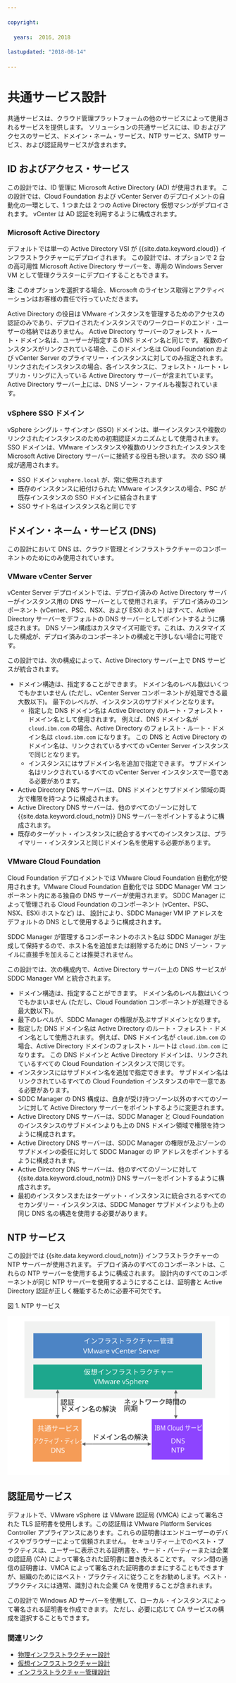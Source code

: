 ```yaml
---

copyright:

  years:  2016, 2018

lastupdated: "2018-08-14"

---
```


# 共通サービス設計

共通サービスは、クラウド管理プラットフォームの他のサービスによって使用されるサービスを提供します。 ソリューションの共通サービスには、ID およびアクセスのサービス、ドメイン・ネーム・サービス、NTP サービス、SMTP サービス、および認証局サービスが含まれます。

## ID およびアクセス・サービス

この設計では、ID 管理に Microsoft Active Directory (AD) が使用されます。 この設計では、Cloud Foundation および vCenter Server のデプロイメントの自動化の一環として、1 つまたは 2 つの Active Directory 仮想マシンがデプロイされます。 vCenter は AD 認証を利用するように構成されます。

### Microsoft Active Directory

デフォルトでは単一の Active Directory VSI が {{site.data.keyword.cloud}} インフラストラクチャーにデプロイされます。 この設計では、オプションで 2 台の高可用性 Microsoft Active Directory サーバーを、専用の Windows Server VM として管理クラスターにデプロイすることもできます。

**注**: このオプションを選択する場合、Microsoft のライセンス取得とアクティベーションはお客様の責任で行っていただきます。

Active Directory の役目は VMware インスタンスを管理するためのアクセスの認証のみであり、デプロイされたインスタンスでのワークロードのエンド・ユーザーの格納ではありません。 Active Directory サーバーのフォレスト・ルート・ドメイン名は、ユーザーが指定する DNS ドメイン名と同じです。 複数のインスタンスがリンクされている場合、このドメイン名は Cloud Foundation および vCenter Server のプライマリー・インスタンスに対してのみ指定されます。 リンクされたインスタンスの場合、各インスタンスに、フォレスト・ルート・レプリカ・リングに入っている Active Directory サーバーが含まれています。 Active Directory サーバー上には、DNS ゾーン・ファイルも複製されています。

### vSphere SSO ドメイン

vSphere シングル・サインオン (SSO) ドメインは、単一インスタンスや複数のリンクされたインスタンスのための初期認証メカニズムとして使用されます。 SSO ドメインは、VMware インスタンスや複数のリンクされたインスタンスを Microsoft Active Directory サーバーに接続する役目も担います。 次の SSO 構成が適用されます。  
* SSO ドメイン `vsphere.local` が、常に使用されます
* 既存のインスタンスに紐付けられた VMware インスタンスの場合、PSC が既存インスタンスの SSO ドメインに結合されます
* SSO サイト名はインスタンス名と同じです

## ドメイン・ネーム・サービス (DNS)

この設計において DNS は、クラウド管理とインフラストラクチャーのコンポーネントのためにのみ使用されています。

### VMware vCenter Server

vCenter Server デプロイメントでは、デプロイ済みの Active Directory サーバーがインスタンス用の DNS サーバーとして使用されます。 デプロイ済みのコンポーネント (vCenter、PSC、NSX、および ESXi ホスト) はすべて、Active Directory サーバーをデフォルトの DNS サーバーとしてポイントするように構成されます。 DNS ゾーン構成はカスタマイズ可能です。これは、カスタマイズした構成が、デプロイ済みのコンポーネントの構成と干渉しない場合に可能です。

この設計では、次の構成によって、Active Directory サーバー上で DNS サービスが統合されます。
* ドメイン構造は、指定することができます。 ドメイン名のレベル数はいくつでもかまいません (ただし、vCenter Server コンポーネントが処理できる最大数以下)。 最下のレベルが、インスタンスのサブドメインとなります。
   * 指定した DNS ドメイン名は Active Directory のルート・フォレスト・ドメイン名として使用されます。 例えば、DNS ドメイン名が `cloud.ibm.com` の場合、Active Directory のフォレスト・ルート・ドメイン名は `cloud.ibm.com` になります。 この DNS と Active Directory のドメイン名は、リンクされているすべての vCenter Server インスタンスで同じとなります。
   * インスタンスにはサブドメイン名を追加で指定できます。 サブドメイン名はリンクされているすべての vCenter Server インスタンスで一意である必要があります。
* Active Directory DNS サーバーは、DNS ドメインとサブドメイン領域の両方で権限を持つように構成されます。
* Active Directory DNS サーバーは、他のすべてのゾーンに対して  {{site.data.keyword.cloud_notm}} DNS サーバーをポイントするように構成されます。
* 既存のターゲット・インスタンスに統合するすべてのインスタンスは、プライマリー・インスタンスと同じドメイン名を使用する必要があります。

### VMware Cloud Foundation

Cloud Foundation デプロイメントでは VMware Cloud Foundation 自動化が使用されます。VMware Cloud Foundation 自動化では SDDC Manager VM コンポーネント内にある独自の DNS サーバーが使用されます。 SDDC Manager によって管理される Cloud Foundation のコンポーネント (vCenter、PSC、NSX、ESXi ホストなど) は、
設計により、SDDC Manager VM IP アドレスをデフォルトの DNS として使用するように構成されます。

SDDC Manager が管理するコンポーネントのホスト名は SDDC Manager が生成して保持するので、ホスト名を追加または削除するために DNS ゾーン・ファイルに直接手を加えることは推奨されません。

この設計では、次の構成内で、Active Directory サーバー上の DNS サービスが SDDC Manager VM と統合されます。
* ドメイン構造は、指定することができます。 ドメイン名のレベル数はいくつでもかまいません (ただし、Cloud Foundation コンポーネントが処理できる最大数以下)。
* 最下のレベルが、SDDC Manager の権限が及ぶサブドメインとなります。
* 指定した DNS ドメイン名は Active Directory のルート・フォレスト・ドメイン名として使用されます。 例えば、DNS ドメイン名が `cloud.ibm.com` の場合、Active Directory ドメインのフォレスト・ルートは `cloud.ibm.com` になります。 この DNS ドメインと Active Directory ドメインは、リンクされているすべての Cloud Foundation インスタンスで同じです。
* インスタンスにはサブドメイン名を追加で指定できます。 サブドメイン名はリンクされているすべての Cloud Foundation インスタンスの中で一意である必要があります。  
* SDDC Manager の DNS 構成は、自身が受け持つゾーン以外のすべてのゾーンに対して Active Directory サーバーをポイントするように変更されます。
* Active Directory DNS サーバーは、SDDC Manager と Cloud Foundation のインスタンスのサブドメインよりも上の DNS ドメイン領域で権限を持つように構成されます。
* Active Directory DNS サーバーは、SDDC Manager の権限が及ぶゾーンのサブドメインの委任に対して SDDC Manager の IP アドレスをポイントするように構成されます。
* Active Directory DNS サーバーは、他のすべてのゾーンに対して {{site.data.keyword.cloud_notm}} DNS サーバーをポイントするように構成されます。
* 最初のインスタンスまたはターゲット・インスタンスに統合されるすべてのセカンダリー・インスタンスは、SDDC Manager サブドメインよりも上の同じ DNS 名の構造を使用する必要があります。

## NTP サービス

この設計では {{site.data.keyword.cloud_notm}} インフラストラクチャーの NTP サーバーが使用されます。 デプロイ済みのすべてのコンポーネントは、これらの NTP サーバーを使用するように構成されます。 設計内のすべてのコンポーネントが同じ NTP サーバーを使用するようにすることは、証明書と Active Directory 認証が正しく機能するために必要不可欠です。

図 1. NTP サービス

![NTP サービス](commonservice_ntp.svg "この設計では、インスタンスのすべてのコンポーネントが NTP サービスを通して同じ {{site.data.keyword.cloud_notm}} インフラストラクチャー NTP サーバーを使用します。")

## 認証局サービス

デフォルトで、VMware vSphere は VMware 認証局 (VMCA) によって署名された TLS 証明書を使用します。この認証局は VMware Platform Services Controller アプライアンスにあります。これらの証明書はエンドユーザーのデバイスやブラウザーによって信頼されません。 セキュリティー上でのベスト・プラクティスは、ユーザーに表示される証明書を、サード・パーティーまたは企業の認証局 (CA) によって署名された証明書に置き換えることです。 マシン間の通信の証明書は、VMCA によって署名された証明書のままにすることもできますが、組織のためにはベスト・プラクティスに従うことをお勧めします。ベスト・プラクティスには通常、識別された企業 CA を使用することが含まれます。

この設計で Windows AD サーバーを使用して、ローカル・インスタンスによって署名される証明書を作成できます。 ただし、必要に応じて CA サービスの構成を選択することもできます。

### 関連リンク

* [物理インフラストラクチャー設計](design_physicalinfrastructure.html)
* [仮想インフラストラクチャー設計](design_virtualinfrastructure.html)
* [インフラストラクチャー管理設計](design_infrastructuremgmt.html)
